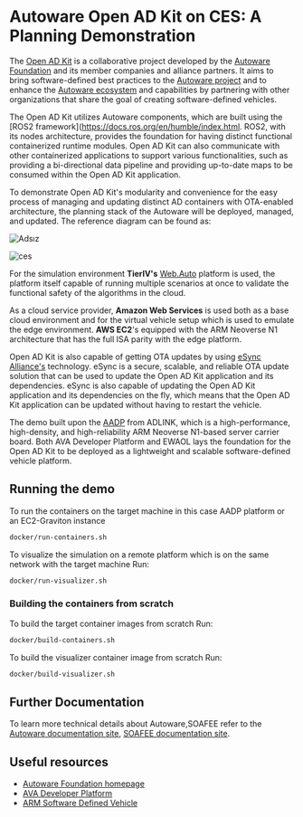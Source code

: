 # Autoware Open AD Kit on CES: A Planning Demonstration

The [Open AD Kit](https://autoware.org/open-ad-kit/) is a collaborative project developed by the [Autoware Foundation](https://www.autoware.org/) and its member companies and alliance partners. It aims to bring software-defined best practices to the [Autoware project](https://autowarefoundation.github.io/autoware-documentation/main/) and to enhance the [Autoware ecosystem](https://autoware.org/about/members/) and capabilities by partnering with other organizations that share the goal of creating software-defined vehicles.

The Open AD Kit utilizes Autoware components, which are built using the [ROS2 framework](https://docs.ros.org/en/humble/index.html. ROS2, with its nodes architecture, provides the foundation for having distinct functional containerized runtime modules. Open AD Kit can also communicate with other containerized applications to support various functionalities, such as providing a bi-directional data pipeline and providing up-to-date maps to be consumed within the Open AD Kit application.

To demonstrate Open AD Kit's modularity and convenience for the easy process of managing and updating distinct AD containers with OTA-enabled architecture, the planning stack of the Autoware will be deployed, managed, and updated. The reference diagram can be found as:

![Adsız](https://github.com/leo-drive/ces_autoware/assets/21222428/ebf46992-67a7-41f0-9abf-c17c9fe21c7b)

![ces](https://github.com/leo-drive/ces_autoware/assets/21222428/311452ed-6abb-4953-a8b6-fb5b1bb65d2b)

For the simulation environment **TierIV's** [Web.Auto](https://web.auto/) platform is used, the platform itself capable of running multiple scenarios at once to validate the functional safety of the algorithms in the cloud.

As a cloud service provider, **Amazon Web Services** is used both as a base cloud environment and for the virtual vehicle setup which is used to emulate the edge environment. **AWS EC2**'s equipped with the ARM Neoverse N1 architecture that has the full ISA parity with the edge platform.

Open AD Kit is also capable of getting OTA updates by using [eSync Alliance's](https://www.esyncalliance.org/) technology. eSync is a secure, scalable, and reliable OTA update solution that can be used to update the Open AD Kit application and its dependencies. eSync is also capable of updating the Open AD Kit application and its dependencies on the fly, which means that the Open AD Kit application can be updated without having to restart the vehicle.

 The demo built upon the [AADP](https://www.adlinktech.com/Products/Computer_on_Modules/COM-HPC-Server-Carrier-and-Starter-Kit/AVA_Developer_Platform) from ADLINK, which is a high-performance, high-density, and high-reliability ARM Neoverse N1-based server carrier board. Both AVA Developer Platform and EWAOL lays the foundation for the Open AD Kit to be deployed as a lightweight and scalable software-defined vehicle platform.

## Running the demo

To run the containers on the target machine in this case AADP platform or an EC2-Graviton instance

```bash
docker/run-containers.sh
```

To visualize the simulation on a remote platform which is on the same network with the target machine Run:

```bash
docker/run-visualizer.sh
```

### Building the containers from scratch

To build the target container images from scratch Run:

```bash
docker/build-containers.sh
```

To build the visualizer container image from scratch Run:

```bash
docker/build-visualizer.sh
```

## Further Documentation

To learn more technical details about Autoware,SOAFEE refer to the [Autoware documentation site](https://autowarefoundation.github.io/autoware-documentation/main/), [SOAFEE documentation site](https://gitlab.com/soafee/blueprints).

## Useful resources
- [Autoware Foundation homepage](https://www.autoware.org/)
- [AVA Developer Platform](https://www.adlinktech.com/Products/Computer_on_Modules/COM-HPC-Server-Carrier-and-Starter-Kit/AVA_Developer_Platform)
- [ARM Software Defined Vehicle](https://www.arm.com/blogs/blueprint/software-defined-vehicle)
